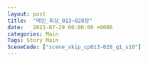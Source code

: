 ```yaml
---
layout: post
title:  "메인_회상_013~028장"
date:   2021-07-29 06:00:00 +0000
categories: Main
Tags: Story Main
SceneCode: ["scene_skip_cp013-028_q1_s10"]
---
```

